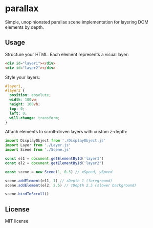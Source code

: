 # parallax

Simple, unopinionated parallax scene implementation for layering DOM elements by depth.

## Usage

Structure your HTML. Each element represents a visual layer:

```html
<div id="layer1"></div>
<div id="layer2"></div>
```

Style your layers:

```css
#layer1,
#layer2 {
  position: absolute;
  width: 100vw;
  height: 100vh;
  top: 0;
  left: 0;
  will-change: transform;
}
```

Attach elements to scroll-driven layers with custom z-depth:

```js
import DisplayObject from './DisplayObject.js'
import Layer from './Layer.js'
import Scene from './Scene.js'

const el1 = document.getElementById('layer1')
const el2 = document.getElementById('layer2')

const scene = new Scene(1, 0.5) // xSpeed, ySpeed

scene.addElement(el1, 1) // zDepth 1 (foreground)
scene.addElement(el2, 2.5) // zDepth 2.5 (slower background)

scene.bindToScroll()
```

## License

MIT license
